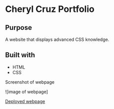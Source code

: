 # Cheryl Cruz Portfolio

## Purpose
A website that displays advanced CSS knowledge.

## Built with
* HTML
* CSS

Screenshot of webpage

![image of webpage]

[Deployed webpage](https://cheryljcruz.github.io/CherylCruz-Portfolio/)
